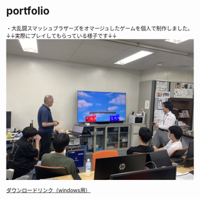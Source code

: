 # portfolio

・大乱闘スマッシュブラザーズをオマージュしたゲームを個人で制作しました。  
↓↓実際にプレイしてもらっている様子です↓↓
![](./images/2dbattle_play.jpg)  

[ダウンロードリンク（windows用）](https://drive.google.com/file/d/1-yEV6CfJmwEFEormjNoBeyur2MvVzetm/view?usp=drive_link)